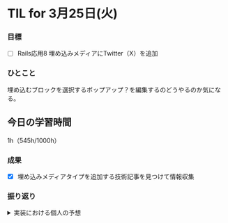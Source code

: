 # TIL for 3月25日(火)

### 目標

- [ ] Rails応用8 埋め込みメディアにTwitter（X）を追加

### ひとこと

埋め込むブロックを選択するポップアップ？を編集するのどうやるのか気になる。

## 今日の学習時間

1h（545h/1000h）
  
### 成果

- [x] 埋め込みメディアタイプを追加する技術記事を見つけて情報収集
 
### 振り返り 

<details><summary>実装における個人の予想</summary>

- Embedモデルにenumの記載があり、youtubeのみだったので「twitter: 1」を追加で記載

- ```articles/article_blocks/_edit_embed.html.slim```を編集？

- ```articles/article_blocks/_show_embed.html.slim```を編集

 - Twitter Publishを使った書き方もあるかも？
